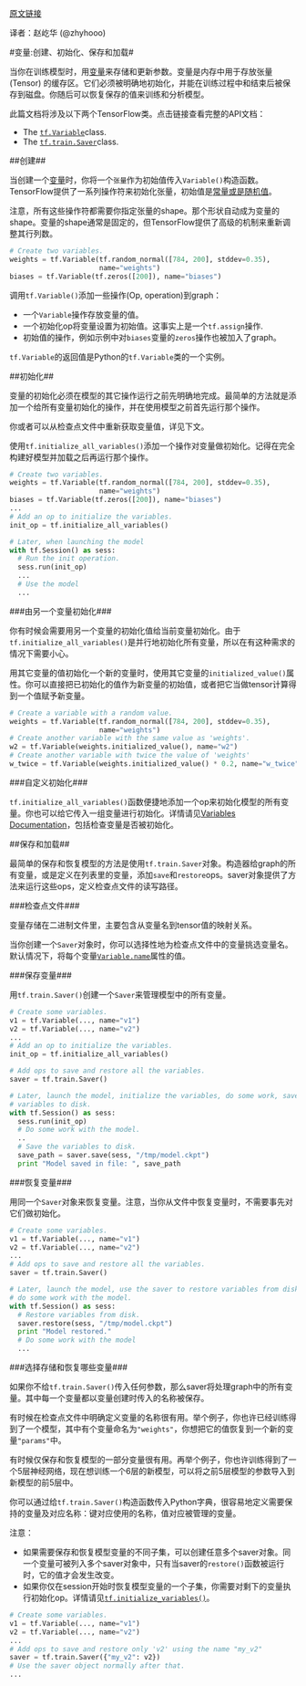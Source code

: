 [原文链接](https://github.com/jikexueyuanwiki/tensorflow-zh/blob/master/SOURCE/how_tos/variables.md)

译者：赵屹华 (@zhyhooo)


#变量:创建、初始化、保存和加载#

当你在训练模型时，用[变量](https://github.com/jikexueyuanwiki/tensorflow-zh/blob/master/api_docs/python/state_ops.md)来存储和更新参数。变量是内存中用于存放张量 (Tensor) 的缓存区。它们必须被明确地初始化，并能在训练过程中和结束后被保存到磁盘。你随后可以恢复保存的值来训练和分析模型。

此篇文档将涉及以下两个TensorFlow类。点击链接查看完整的API文档：

- The [`tf.Variable`](https://github.com/jikexueyuanwiki/tensorflow-zh/blob/master/api_docs/python/state_ops.md#Variable)class.
- The [`tf.train.Saver`](https://github.com/jikexueyuanwiki/tensorflow-zh/blob/master/api_docs/python/state_ops.md#Saver)class.

##创建##

当创建一个[变量](https://github.com/jikexueyuanwiki/tensorflow-zh/blob/master/api_docs/python/state_ops.md)时，你将一个`张量`作为初始值传入`Variable()`构造函数。TensorFlow提供了一系列操作符来初始化张量，初始值是[常量或是随机值](https://github.com/jikexueyuanwiki/tensorflow-zh/blob/master/api_docs/python/constant_op.md)。
 
注意，所有这些操作符都需要你指定张量的shape。那个形状自动成为变量的shape。变量的shape通常是固定的，但TensorFlow提供了高级的机制来重新调整其行列数。

```python
# Create two variables.
weights = tf.Variable(tf.random_normal([784, 200], stddev=0.35),
                      name="weights")
biases = tf.Variable(tf.zeros([200]), name="biases")
```

调用`tf.Variable()`添加一些操作(Op, operation)到graph：

- 一个`Variable`操作存放变量的值。
- 一个初始化op将变量设置为初始值。这事实上是一个`tf.assign`操作.
- 初始值的操作，例如示例中对`biases`变量的`zeros`操作也被加入了graph。

`tf.Variable`的返回值是Python的`tf.Variable`类的一个实例。

##初始化##

变量的初始化必须在模型的其它操作运行之前先明确地完成。最简单的方法就是添加一个给所有变量初始化的操作，并在使用模型之前首先运行那个操作。

你或者可以从检查点文件中重新获取变量值，详见下文。

使用`tf.initialize_all_variables()`添加一个操作对变量做初始化。记得在完全构建好模型并加载之后再运行那个操作。


```python
# Create two variables.
weights = tf.Variable(tf.random_normal([784, 200], stddev=0.35),
                      name="weights")
biases = tf.Variable(tf.zeros([200]), name="biases")
...
# Add an op to initialize the variables.
init_op = tf.initialize_all_variables()

# Later, when launching the model
with tf.Session() as sess:
  # Run the init operation.
  sess.run(init_op)
  ...
  # Use the model
  ...
```    

###由另一个变量初始化###

你有时候会需要用另一个变量的初始化值给当前变量初始化。由于`tf.initialize_all_variables()`是并行地初始化所有变量，所以在有这种需求的情况下需要小心。

用其它变量的值初始化一个新的变量时，使用其它变量的`initialized_value()`属性。你可以直接把已初始化的值作为新变量的初始值，或者把它当做tensor计算得到一个值赋予新变量。

```python
# Create a variable with a random value.
weights = tf.Variable(tf.random_normal([784, 200], stddev=0.35),
                      name="weights")
# Create another variable with the same value as 'weights'.
w2 = tf.Variable(weights.initialized_value(), name="w2")
# Create another variable with twice the value of 'weights'
w_twice = tf.Variable(weights.initialized_value() * 0.2, name="w_twice")
```

###自定义初始化###

`tf.initialize_all_variables()`函数便捷地添加一个op来初始化模型的所有变量。你也可以给它传入一组变量进行初始化。详情请见[Variables Documentation](https://github.com/jikexueyuanwiki/tensorflow-zh/blob/master/api_docs/python/state_ops.md)，包括检查变量是否被初始化。

##保存和加载##

最简单的保存和恢复模型的方法是使用`tf.train.Saver`对象。构造器给graph的所有变量，或是定义在列表里的变量，添加`save`和`restore`ops。saver对象提供了方法来运行这些ops，定义检查点文件的读写路径。

###检查点文件###

变量存储在二进制文件里，主要包含从变量名到tensor值的映射关系。

当你创建一个`Saver`对象时，你可以选择性地为检查点文件中的变量挑选变量名。默认情况下，将每个变量[`Variable.name`](https://github.com/jikexueyuanwiki/tensorflow-zh/blob/master/api_docs/python/state_ops.md#Variable.name)属性的值。

###保存变量###

用`tf.train.Saver()`创建一个`Saver`来管理模型中的所有变量。

```python
# Create some variables.
v1 = tf.Variable(..., name="v1")
v2 = tf.Variable(..., name="v2")
...
# Add an op to initialize the variables.
init_op = tf.initialize_all_variables()

# Add ops to save and restore all the variables.
saver = tf.train.Saver()

# Later, launch the model, initialize the variables, do some work, save the
# variables to disk.
with tf.Session() as sess:
  sess.run(init_op)
  # Do some work with the model.
  ..
  # Save the variables to disk.
  save_path = saver.save(sess, "/tmp/model.ckpt")
  print "Model saved in file: ", save_path
```
	

###恢复变量###

用同一个`Saver`对象来恢复变量。注意，当你从文件中恢复变量时，不需要事先对它们做初始化。

```python
# Create some variables.
v1 = tf.Variable(..., name="v1")
v2 = tf.Variable(..., name="v2")
...
# Add ops to save and restore all the variables.
saver = tf.train.Saver()

# Later, launch the model, use the saver to restore variables from disk, and
# do some work with the model.
with tf.Session() as sess:
  # Restore variables from disk.
  saver.restore(sess, "/tmp/model.ckpt")
  print "Model restored."
  # Do some work with the model
  ...
```

###选择存储和恢复哪些变量###

如果你不给`tf.train.Saver()`传入任何参数，那么saver将处理graph中的所有变量。其中每一个变量都以变量创建时传入的名称被保存。

有时候在检查点文件中明确定义变量的名称很有用。举个例子，你也许已经训练得到了一个模型，其中有个变量命名为`"weights"`，你想把它的值恢复到一个新的变量`"params"`中。

有时候仅保存和恢复模型的一部分变量很有用。再举个例子，你也许训练得到了一个5层神经网络，现在想训练一个6层的新模型，可以将之前5层模型的参数导入到新模型的前5层中。

你可以通过给`tf.train.Saver()`构造函数传入Python字典，很容易地定义需要保持的变量及对应名称：键对应使用的名称，值对应被管理的变量。

注意：

- 如果需要保存和恢复模型变量的不同子集，可以创建任意多个saver对象。同一个变量可被列入多个saver对象中，只有当saver的`restore()`函数被运行时，它的值才会发生改变。
- 如果你仅在session开始时恢复模型变量的一个子集，你需要对剩下的变量执行初始化op。详情请见[`tf.initialize_variables()`](https://github.com/jikexueyuanwiki/tensorflow-zh/blob/master/api_docs/python/state_ops.md#initialize_variables)。


```python
# Create some variables.
v1 = tf.Variable(..., name="v1")
v2 = tf.Variable(..., name="v2")
...
# Add ops to save and restore only 'v2' using the name "my_v2"
saver = tf.train.Saver({"my_v2": v2})
# Use the saver object normally after that.
...
```
